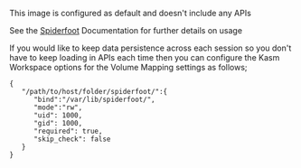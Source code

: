 This image is configured as default and doesn't include any APIs

See the [Spiderfoot](https://github.com/smicallef/spiderfoot) Documentation for further details on usage

If you would like to keep data persistence across each session so you don't have to keep loading in APIs each time then you can configure the Kasm Workspace options for the Volume Mapping settings as follows;

```
{
   "/path/to/host/folder/spiderfoot/":{
      "bind":"/var/lib/spiderfoot/",
      "mode":"rw",
      "uid": 1000,
      "gid": 1000,
      "required": true,
      "skip_check": false
   }
}
```
